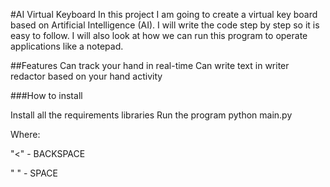 #AI Virtual Keyboard
In this project I am going to create a virtual key board based on Artificial Intelligence (AI). I will write the code step by step so it is easy to follow. I will also look at how we can run this program to operate applications like a notepad.

##Features
Can track your hand in real-time
Can write text in writer redactor based on your hand activity

###How to install

Install all the requirements libraries
Run the program python main.py

Where:

"<" - BACKSPACE

" " - SPACE
